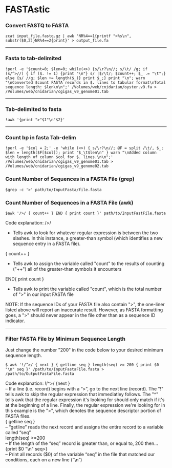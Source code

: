 # FASTAstic


### Convert FASTQ to FASTA
    zcat input_file.fastq.gz | awk 'NR%4==1{printf ">%s\n", substr($0,2)}NR%4==2{print}' > output_file.fa
    
---
    
### Fasta to tab-delimited

```
!perl -e '$count=0; $len=0; while(<>) {s/\r?\n//; s/\t/ /g; if (s/^>//) { if ($. != 1) {print "\n"} s/ |$/\t/; $count++; $_ .= "\t";} else {s/ //g; $len += length($_)} print $_;} print "\n"; warn "\nConverted $count FASTA records in $. lines to tabular format\nTotal sequence length: $len\n\n";' /Volumes/web/cnidarian/oyster.v9.fa > /Volumes/web/cnidarian/cgigas_v9_genome01.tab
```
---

### Tab-delimited to fasta

`!awk '{print ">"$1"\n"$2}'`



---

### Count bp in fasta Tab-delim

```
!perl -e '$col = 2;' -e 'while (<>) { s/\r?\n//; @F = split /\t/, $_; $len = length($F[$col]); print "$_\t$len\n" } warn "\nAdded column with length of column $col for $. lines.\n\n";' /Volumes/web/cnidarian/cgigas_v9_genome01.tab > /Volumes/web/cnidarian/cgigas_v9_genome02.tab
```

### Count Number of Sequences in a FASTA File (grep)

    $grep -c '>' path/to/InputFasta/file.fasta

### Count Number of Sequences in a FASTA File (awk)

    $awk '/>/ { count++ } END { print count }' path/to/InputFastFile.fasta

Code explanation:
/>/
- Tells awk to look for whatever regular expression is between the two slashes. In this instance, a greater-than symbol (which identifies a new sequence entry in a FASTA file).

{ count++ }
- Tells awk to assign the variable called "count" to the results of counting ("++") all of the greater-than symbols it encounters

END{ print count }
- Tells awk to print the variable called "count", which is the total number of ">" in our input FASTA file

NOTE: If the sequence IDs of your FASTA file also contain ">", the one-liner listed above will report an inaccurate result. However, as FASTA formatting goes, a ">" should never appear in the file other than as a sequence ID indicator.




---  

### Filter FASTA File by Minimum Sequence Length
Just change the number "200" in the code below to your desired minimum sequence length. 

```
$ awk '!/^>/ { next } { getline seq } length(seq) >= 200 { print $0 "\n" seq }' /path/to/InputFastaFile.fasta > /path/to/OutputFastaFile.fasta
```  

Code explanation:
!/^>/ {next }     
– If a line (i.e. record) begins with a “>”, go to the next line (record). The "!" tells awk to skip the regular expression that immediatley follows. The "^" tells awk that the regular expression it's looking for should only match if it's at the beginning of a line. Finally, the regular expression we're looking for in this example is the ">", which denotes the sequence descriptor portion of FASTA files.    
{ getline seq }    
– “getline” reads the next record and assigns the entire record to a variable called “seq”    
length(seq) >=200     
– If the length of the “seq” record is greater than, or equal to, 200 then…    
{print $0 "\n" seq>}    
– Print all records ($0) of the variable “seq” in the file that matched our conditions, each on a new line (“\n”)    
